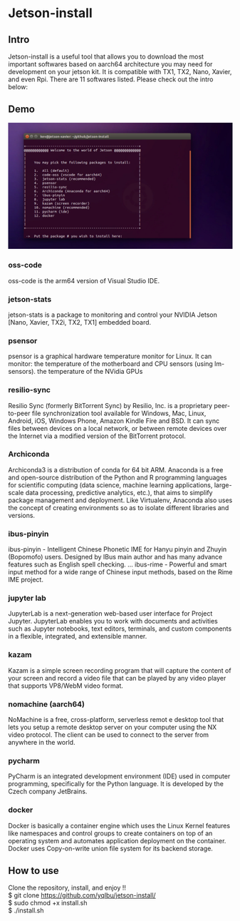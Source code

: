# Jetson-install

## Intro

Jetson-install is a useful tool that allows you to download the most important softwares based on aarch64 architecture you may need for development on your jetson kit. It is compatible with TX1, TX2, Nano, Xavier, and even Rpi. There are 11 softwares listed. Please check out the intro below:

## Demo

![](demo.png)

### oss-code

oss-code is the arm64 version of Visual Studio IDE.

### jetson-stats

jetson-stats is a package to monitoring and control your NVIDIA Jetson [Nano, Xavier, TX2i, TX2, TX1] embedded board.

### psensor

psensor is a graphical hardware temperature monitor for Linux. It can monitor: the temperature of the motherboard and CPU sensors (using lm-sensors). the temperature of the NVidia GPUs

### resilio-sync

Resilio Sync (formerly BitTorrent Sync) by Resilio, Inc. is a proprietary peer-to-peer file synchronization tool available for Windows, Mac, Linux, Android, iOS, Windows Phone, Amazon Kindle Fire and BSD. It can sync files between devices on a local network, or between remote devices over the Internet via a modified version of the BitTorrent protocol.

### Archiconda

Archiconda3 is a distribution of conda for 64 bit ARM. Anaconda is a free and open-source distribution of the Python and R programming languages for scientific computing (data science, machine learning applications, large-scale data processing, predictive analytics, etc.), that aims to simplify package management and deployment. Like Virtualenv, Anaconda also uses the concept of creating environments so as to isolate different libraries and versions.

### ibus-pinyin	

ibus-pinyin - Intelligent Chinese Phonetic IME for Hanyu pinyin and Zhuyin (Bopomofo) users. Designed by IBus main author and has many advance features such as English spell checking. ... ibus-rime - Powerful and smart input method for a wide range of Chinese input methods, based on the Rime IME project.

### jupyter lab	

JupyterLab is a next-generation web-based user interface for Project Jupyter. JupyterLab enables you to work with documents and activities such as Jupyter notebooks, text editors, terminals, and custom components in a flexible, integrated, and extensible manner.

### kazam

Kazam is a simple screen recording program that will capture the content of your screen and record a video file that can be played by any video player that supports VP8/WebM video format.

### nomachine (aarch64)

NoMachine is a free, cross-platform, serverless remot e desktop tool that lets you setup a remote desktop server on your computer using the NX video protocol. The client can be used to connect to the server from anywhere in the world.

### pycharm

PyCharm is an integrated development environment (IDE) used in computer programming, specifically for the Python language. It is developed by the Czech company JetBrains.

### docker

Docker is basically a container engine which uses the Linux Kernel features like namespaces and control groups to create containers on top of an operating system and automates application deployment on the container. Docker uses Copy-on-write union file system for its backend storage.

## How to use

Clone the repository, install, and enjoy !! \
$ git clone https://github.com/yqlbu/jetson-install/ \
$ sudo chmod +x install.sh \
$ ./install.sh
